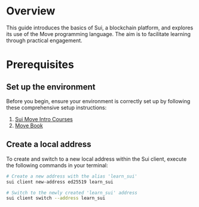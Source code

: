 # Overview
This guide introduces the basics of Sui, a blockchain platform, and explores its use of the Move programming language. The aim is to facilitate learning through practical engagement.

# Prerequisites
## Set up the environment
Before you begin, ensure your environment is correctly set up by following these comprehensive setup instructions:

1. [Sui Move Intro Courses](https://intro.sui-book.com/unit-one/lessons/1_set_up_environment.html)
2. [Move Book](https://move-book.com/before-we-begin/install-sui.html)

## Create a local address
To create and switch to a new local address within the Sui client, execute the following commands in your terminal:

```bash
# Create a new address with the alias 'learn_sui'
sui client new-address ed25519 learn_sui

# Switch to the newly created 'learn_sui' address
sui client switch --address learn_sui
```